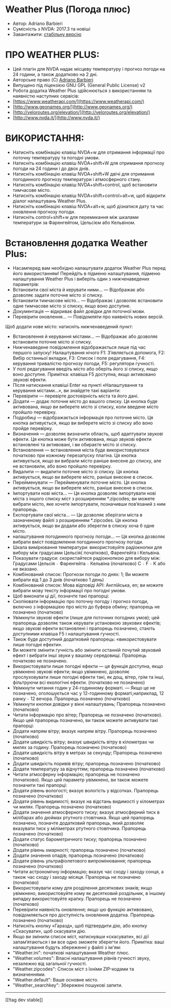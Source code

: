 # Weather Plus (Погода плюс) #

* Автор: Adriano Barbieri
* Сумісність з NVDA: 2017.3 та новіші
* Завантажити: [стабільну версію][1]

# ПРО WEATHER PLUS: #

* Цей плагін для NVDA надає місцеву температуру і прогноз погоди на 24
  години, а також додатково на 2 дні.
* Авторське право (C) [Adriano Barbieri](mailto:adrianobarb@yahoo.it)
* Випущено під ліцензією GNU GPL (General Public License) v2
* Робота додатка Weather Plus здійснюється з використанням та наявністю
  наступних сервісів:
* [https://www.weatherapi.com/](https://www.weatherapi.com/)
* [http://www.geonames.org/](http://www.geonames.org/)
* [http://veloroutes.org/elevation/](http://veloroutes.org/elevation/)
* [http://www.nvda.it/](http://www.nvda.it/)

# ВИКОРИСТАННЯ: #

* Натисніть комбінацію клавіш NVDA+w для отримання інформації про поточну
  температуру та погодні умови.
* Натисніть комбінацію клавіш NVDA+shift+W для отримання прогнозу погоди на
  24 години і до двох днів.
* Натисніть комбінацію клавіш NVDA+shift+W двічі для отримання погодинного
  прогнозу температури і атмосферного стану.
* Натисніть комбінацію клавіш NVDA+shift+control, щоб встановити тимчасове
  місто.
* Натисніть комбінацію клавіш NVDA+shift+control+alt+w, щоб відкрити діалог
  налаштувань Weather Plus.
* Натисніть комбінацію клавіш NVDA+alt+w, щоб дізнатися дату та час
  оновлення прогнозу погоди.
* Натисніть control+shift+w для перемикання між шкалами температури за
  Фаренгейтом, Цельсієм або Кельвіном.

# Встановлення додатка Weather Plus: #

* Насамперед вам необхідно налаштувати додаток Weather Plus перед його використанням! Перейдіть в підменю налаштування, підменю налаштування Weather Plus і виберіть один з нижченаведених параметрів:
 * Встановити свої міста й керувати ними... — Відображає або дозволяє задати поточне місто зі списку.
 * Встановити тимчасове місто... — Відображає і дозволяє встановити одне тимчасове місто зі списку, якщо воно доступне.
 * Документація — відкриває файл довідки для поточної мови.
 * Перевірити оновлення... — Повідомляти про наявність нових версій.

Щоб додати нове місто: натисніть нижченаведений пункт:

* Встановлення й керування містами... — Відображає або дозволяє встановити
  поточне місто зі списку.
* Нижченаведене повідомлення відображається лише під час першого запуску!
  Налаштування нічого F1: З’являється допомога, F2: Вибір останньої вкладки,
  F3: Список і поле редагування, F4: керування тривалістю прогнозу погоди,
  F5: регулятори гучності.
* У полі редагування введіть місто або оберіть його зі списку, якщо воно
  доступне. Примітка: клавіша F5 доступна, якщо активовано звукові ефекти.
* Після натискання клавіші Enter на пункті «Налаштування та керування
  містами...», ви знайдете такі варіанти:
* Перевірити — перевірте достовірність міста та його дані.
* Додати — додає поточне місто до вашого списку. Ця кнопка буде активована,
  якщо ви виберете місто зі списку, коли введене місто пройшло перевірку.
* Подробиці — відображається інформація про поточне місто. Ця кнопка
  активується, якщо ви виберете місто зі списку або воно пройде перевірку.
* Визначення — дозволяє визначити область, щоб адаптувати звукові ефекти. Ця
  кнопка може бути активована, якщо звукові ефекти встановлені та
  активовані, і ви обираєте місто зі списку.
* Встановлення — встановлення міста буде використовуватися початково при
  кожному перезапуску плагіна. Ця кнопка активується, якщо ви вибрали місто
  раніше внесене до списку, але не встановили, або воно пройшло перевірку.
* Видалити — видалити поточне місто зі списку. Ця кнопка активується, якщо
  ви виберете місто, раніше внесене в список.
* Перейменувати — Перейменувати поточне місто. Ця кнопка активується, якщо
  ви виберете місто, раніше внесене в список.
* Імпортувати нові міста... — Ця кнопка дозволяє імпортувати нові міста з
  іншого списку міст з розширенням *.zipcodes; ви можете вибрати місто, яке
  хочете імпортувати, позначивши пов’язаний з ним прапорець.
* Експортувати свої міста... — Це дозволяє зберігати міста в зазначеному
  файлі з розширенням *.zipcodes. Ця кнопка активується, якщо ви додали або
  зберегли в списку хоча б одне місто.
* налаштування погодинного прогнозу погоди... — Ця кнопка дозволяє вибрати
  вміст повідомлення погодинного прогнозу погоди.
* Шкала вимірювання температури: використовуйте радіокнопки для вибору між
  градусами Цельсія( початково), Фаренгейта і Кельвіна.
* Показувати градуси: скористайтеся радіокнопкою для вибору між: Градусами
  Цельсія `-` Фаренгейта `-` Кельвіна (початково) C `-` F `-` K або не
  вказано.
* Комбінований список: Прогнози погоди по днях: 1; Ви можете вибрати від 1
  до 3 днів (початково 1 день)
* Комбінований список: Мова відповіді API: Англійська, en; ви можите вибрати
  мову тексту інформації про погодні умови.
* Щоб виконати ці дії, позначте такі прапорці:
* Скопіювати інформацію про поточну погоду і прогноз погоди, включно з
  інформацією про місто до буфера обміну; прапорець не позначено (початково)
* Увімкнути звукові ефекти (лише для поточних погодних умов); цей прапорець
  дозволяє також керувати установкою звукових ефектів; якщо звукові ефекти
  встановлені і прапорець позначено, стають доступними клавіша F5 і
  налаштування гучності.
* Також буде доступний додатковий прапорець: «використовувати лише погодні
  ефекти».
* Ви можете змінити гучність або змінити останній почутий звуковий ефект і
  вибрати інші звуки у вашому середовищі. Прапорець початково не позначено.
* Використовувати лише погодні ефекти — ця функція доступна, якщо увімкнено
  звукові ефекти; якщо увімкнено, дозволяє прослуховувати лише погодні
  ефекти такі, як дощ, вітер, грім та інші, фільтруючи всі екологічні
  ефекти. (початково не позначено)
* Увімкнути читання годин у 24-годинному форматі. — Якщо це не позначено,
  оголошується час у 12-годинному форматі,наприклад, 12 ранку `-` 12
  вечора. Прапорець позначено (початково)
* Увімкнути кнопки довідки у вікні налаштувань; Прапорець позначено
  (початково)
* Читати інформацію про вітер; Прапорець не позначено (початково). Якщо цей
  прапорець позначено, ви також можете активувати такі прапорці:
* Додати напрям вітру; вказує напрям вітру. Прапорець позначено (початково)
* Додати швидкість вітру; вказує швидкість вітру в кілометрах чи милях за
  годину. Прапорець позначено (початково)
* Додати швидкість вітру в метрах за секунду; Прапорець позначено
  (початково)
* Додати швидкість поривів вітру; прапорець позначено (початково)
* Додати температуру за відчуттям; прапорець позначено (початково)
* Читати атмосферну інформацію; прапорець не позначено (початково). Якщо цей
  параметр увімкнено, ви також можете позначити такі прапорці:
* Додати рівень вологості; вказує вологість у відсотках. Прапорець позначено
  (початково)
* Додати рівень видимості; вказує на відстань видимості у кілометрах чи
  милях. Прапорець позначено (початково)
* Додати значення атмосферного тиску; вказує атмосферний тиск в мілібарах
  або дюймах ртутного стовпчика. Якщо цей прапорець позначено, позначте
  додатковий прапорець, який дозволяє вказувати тиск у міліметрах ртутного
  стовпчика. Прапорець позначено (початково)
* Додати статус барометричного тиску; прапорець позначено (початково)
* Додати рівень хмарності; прапорець позначено (початково)
* Додати значення опадів; прапорець позначено (початково)
* Додати рівень ультрафіолетового випромінювання; прапорець позначено
  (початково)
* Читати астрономічну інформацію; вказує час сходу і заходу сонця, а також
  час сходу і заходу місяця. Прапорець не позначено (початково)
* Використовувати кому для розділення десяткових знаків; якщо увімкнено,
  використовуйте кому як десятковий роздільник, в іншому випадку
  використовуйте крапку. Прапорець не позначено (початково)
* Перевірити наявність оновлення; якщо цю функцію активовано, повідомляється
  про доступність оновлення додатка. Прапорець позначено (початково)
* Натисніть кнопку «Гаразд», щоб підтвердити дію, або кнопку «Скасувати»,
  щоб скасувати дію.
* Якщо ви змінили список міст, натиснувши «скасувати», всі дії
  запам’ятаються і ви все одно зможете зберегти його. Примітка: ваші
  налаштування будуть збереженні у файлі з ім'ям:
* "Weather.ini": початкові налаштування Weather плюс.
* "Weather.volumes": Власні налаштування рівнів гучності звуку, незалежно
  від загальної гучності.
* "Weather.zipcodes": Список міст з їхніми ZIP-кодами та визначеннями.
* "Weather.default":  Ваше основне місто.
* "Weather_searchkey": Збережені пошукові запити.

--------------------------------------------------------------------------------

[[!tag dev stable]]

[1]: https://addons.nvda-project.org/files/get.php?file=wetp
